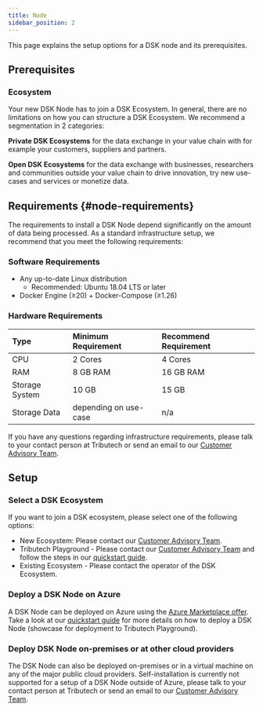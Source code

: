 ```yaml
---
title: Node
sidebar_position: 2
---
```


This page explains the setup options for a DSK node and its prerequisites.

## Prerequisites

### Ecosystem

Your new DSK Node has to join a DSK Ecosystem. In general, there are no limitations on how you can structure a DSK Ecosystem. We recommend a segmentation in 2 categories:

**Private DSK Ecosystems** for the data exchange in your value chain with for example your customers, suppliers and partners.

**Open DSK Ecosystems** for the data exchange with businesses, researchers and communities outside your value chain to drive innovation, try new use-cases and services or monetize data.

## Requirements {#node-requirements}

The requirements to install a DSK Node depend significantly on the amount of data being processed. As a standard infrastructure setup, we recommend that you meet the following requirements:

### Software Requirements

- Any up-to-date Linux distribution
  - Recommended: Ubuntu 18.04 LTS or later
- Docker Engine (≥20) + Docker-Compose (≥1.26)

### Hardware Requirements

| Type           | Minimum Requirement   | Recommend Requirement |
| :------------- | :-------------------- | :-------------------- |
| CPU            | 2 Cores               | 4 Cores               |
| RAM            | 8 GB RAM              | 16 GB RAM             |
| Storage System | 10 GB                 | 15 GB                 |
| Storage Data   | depending on use-case | n/a                   |

If you have any questions regarding infrastructure requirements, please talk to your contact person at Tributech or send an email to our [Customer Advisory Team](mailto:customer-advisory@tributech.io).

## Setup

### Select a DSK Ecosystem

If you want to join a DSK ecosystem, please select one of the following options:

- New Ecosystem: Please contact our [Customer Advisory Team](mailto:customer-advisory@tributech.io).
- Tributech Playground - Please contact our [Customer Advisory Team](mailto:customer-advisory@tributech.io) and follow the steps in our [quickstart guide](../quickstart/overview.md).
- Existing Ecosystem - Please contact the operator of the DSK Ecosystem.

### Deploy a DSK Node on Azure

A DSK Node can be deployed on Azure using the <a href="https://azuremarketplace.microsoft.com/en-us/marketplace/apps/tributechsolutionsgmbh1582568815297.8aa9010b-3dd5-43e0-a4b6-53e2ea552e4a?tab=Overview" target="_blank">Azure Marketplace offer</a>. Take a look at our [quickstart guide](../quickstart/install-owner-node.md) for more details on how to deploy a DSK Node (showcase for deployment to Tributech Playground).

### Deploy DSK Node on-premises or at other cloud providers
The DSK Node can also be deployed on-premises or in a virtual machine on any of the major public cloud providers.
Self-installation is currently not supported for a setup of a DSK Node outside of Azure, please talk to your contact person at Tributech or send an email to our [Customer Advisory Team](mailto:customer-advisory@tributech.io).

